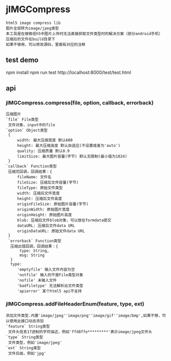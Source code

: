 # jIMGCompress
    html5 image compress lib
    图片全部转为image/jpeg类型
    本工具是在做微信h5中图片上传时无法直接获取文件类型时的解决方案（部分android手机）
    压缩后的文件在build目录下
    如果不够用，可以修改源码，里面有对应的注释
## test demo
   npm install
   npm run test
   http://localhost:8000/test/test.html
## api
### jIMGCompress.compress(file, option, callback, errorback)
    压缩图片
    `file` File类型
     文件对象，input中的file
    `option` Object类型
     {
         width: 最大压缩宽度 默认600
         height: 最大压缩高度 默认自适应(不设置或者为'auto')
         quality: 压缩质量 默认0.9
         limitSize: 最大图片容量(字节) 默认无限制(最小值为1024)
     }
    `callback` Function类型
     压缩完回调，回调结果：{
         fileName: 文件名
         fileSize: 压缩后文件容量(字节)
         fileType: 原始文件类型
         width: 压缩后文件宽度
         height: 压缩后文件高度
         originFileSize: 原始图片容量(字节)
         originWidth: 原始图片宽度
         originHeight: 原始图片高度
         blob: 压缩后文件blob对象，可以放在formdata提交
         dataURL: 压缩后文件data URL
         originDataURL: 原始文件data URL
     }
     `errorback` Function类型
      压缩出错回调，回调结果：{
          type: String,
          msg: String
      }
      type: 
         'emptyfile' 输入文件内容为空
         'notfile' 输入的不是File类型对象
         'nofile' 未输入文件
         'badfiletype' 无法解析出文件类型
         'apierror' 某个html5 api不支持
### jIMGCompress.addFileHeaderEnum(feature, type, ext)
    添加文件类型.内置'image/jpeg''image/png''image/gif''image/bmp',如果不够，可以使用此接口动态添加
    `feature` String类型
     文件头信息17进制的字符描述，例如'ffd8ffe*********'表示image/jpeg文件头
    `type` String类型
     文件类型，例如'image/jpeg'
    `ext` String类型
     文件后缀，例如'jpg'
